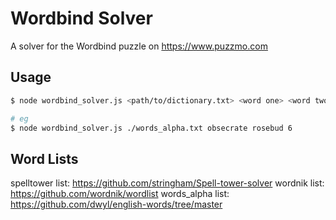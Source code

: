 # Wordbind Solver

A solver for the Wordbind puzzle on <https://www.puzzmo.com>

## Usage

```bash
$ node wordbind_solver.js <path/to/dictionary.txt> <word one> <word two> <optional minimum length>

# eg
$ node wordbind_solver.js ./words_alpha.txt obsecrate rosebud 6
```

## Word Lists

spelltower list: <https://github.com/stringham/Spell-tower-solver>
wordnik list: <https://github.com/wordnik/wordlist>
words_alpha list: <https://github.com/dwyl/english-words/tree/master>

